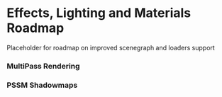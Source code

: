 # Effects, Lighting and Materials Roadmap

Placeholder for roadmap on improved scenegraph and loaders support

### MultiPass Rendering


### PSSM Shadowmaps


